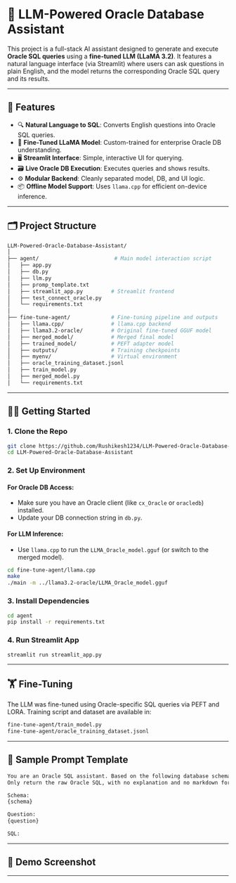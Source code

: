 
# 🧠 LLM-Powered Oracle Database Assistant

This project is a full-stack AI assistant designed to generate and execute **Oracle SQL queries** using a **fine-tuned LLM (LLaMA 3.2)**. It features a natural language interface (via Streamlit) where users can ask questions in plain English, and the model returns the corresponding Oracle SQL query and its results.

---

## 🚀 Features

- 🔍 **Natural Language to SQL**: Converts English questions into Oracle SQL queries.
- 🧠 **Fine-Tuned LLaMA Model**: Custom-trained for enterprise Oracle DB understanding.
- 🖥️ **Streamlit Interface**: Simple, interactive UI for querying.
- 🗃️ **Live Oracle DB Execution**: Executes queries and shows results.
- ⚙️ **Modular Backend**: Cleanly separated model, DB, and UI logic.
- 📦 **Offline Model Support**: Uses `llama.cpp` for efficient on-device inference.

---

## 🗂️ Project Structure

```bash
LLM-Powered-Oracle-Database-Assistant/
│
├── agent/                        # Main model interaction script
│   ├── app.py
│   ├── db.py
│   ├── llm.py
│   ├── promp_template.txt
│   ├── streamlit_app.py         # Streamlit frontend
│   ├── test_connect_oracle.py
│   └── requirements.txt
│
├── fine-tune-agent/             # Fine-tuning pipeline and outputs
│   ├── llama.cpp/               # llama.cpp backend
│   ├── llama3.2-oracle/         # Original fine-tuned GGUF model
│   ├── merged_model/            # Merged final model
│   ├── trained_model/           # PEFT adapter model
│   ├── outputs/                 # Training checkpoints
│   ├── myenv/                   # Virtual environment
│   ├── oracle_training_dataset.jsonl
│   ├── train_model.py
│   ├── merged_model.py
│   └── requirements.txt
```

---

## 🧑‍💻 Getting Started

### 1. Clone the Repo
```bash
git clone https://github.com/Rushikesh1234/LLM-Powered-Oracle-Database-Assistant.git
cd LLM-Powered-Oracle-Database-Assistant
```

### 2. Set Up Environment

#### For Oracle DB Access:
- Make sure you have an Oracle client (like `cx_Oracle` or `oracledb`) installed.
- Update your DB connection string in `db.py`.

#### For LLM Inference:
- Use `llama.cpp` to run the `LLMA_Oracle_model.gguf` (or switch to the merged model).

```bash
cd fine-tune-agent/llama.cpp
make
./main -m ../llama3.2-oracle/LLMA_Oracle_model.gguf
```

### 3. Install Dependencies
```bash
cd agent
pip install -r requirements.txt
```

### 4. Run Streamlit App
```bash
streamlit run streamlit_app.py
```

---

## 🏋️ Fine-Tuning

The LLM was fine-tuned using Oracle-specific SQL queries via PEFT and LORA. Training script and dataset are available in:

```bash
fine-tune-agent/train_model.py
fine-tune-agent/oracle_training_dataset.jsonl
```

---

## 📄 Sample Prompt Template

```txt
You are an Oracle SQL assistant. Based on the following database schema, generate a valid SQL query.
Only return the raw Oracle SQL, with no explanation and no markdown formatting. Only output a valid SQL query, nothing else.

Schema:
{schema}

Question:
{question}

SQL:
```

---

## 📸 Demo Screenshot


---
